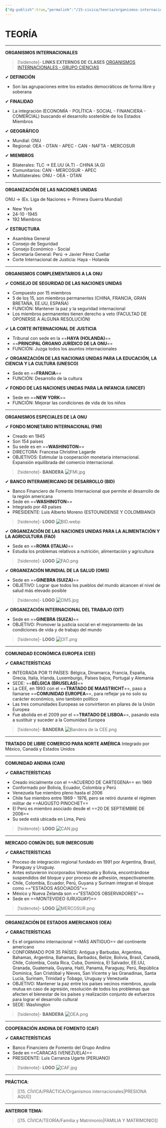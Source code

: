 ```yaml
---
{"dg-publish":true,"permalink":"/15-civica/teoria/organismos-internacionales/","tags":["Cívica","Teoría"]}
---
```


# TEORÍA
---
**ORGANISMOS INTERNACIONALES**

>[!sidenote]- **LINKS EXTERNOS DE CLASES** 
>[ORGANISMOS INTERNACIONALES - GRUPO CIENCIAS](https://youtu.be/CFFnFTW7Xu4?si=oJc2g6X6EzCMyeAf)

✔ **DEFINICIÓN**
- Son las agrupaciones entre los estados democráticos de forma libre y soberana

✔ **FINALIDAD**
- La integración (ECONOMÍA - POLÍTICA - SOCIAL - FINANCIERA - COMERCIAL) buscando el desarrollo sostenible de los Estados Miembros

✔ **GEOGRÁFICO**
- Mundial: ONU
- Regional: OEA - OTAN - APEC - CAN - NAFTA - MERCOSUR

✔ **MIEMBROS**
- Bilaterales: TLC → EE.UU (A.T) - CHINA (A.G)
- Comunitarios: CAN - MERCOSUR - APEC
- Multilaterales: ONU - OEA - OTAN

---
**ORGANIZACIÓN DE LAS NACIONES UNIDAS**

ONU → (Ex. Liga de Naciones ← Primera Guerra Mundial)
- New York
- 24-10 -1945
- 192 Miembros

✔ **ESTRUCTURA**
- Asamblea General
- Consejo de Seguridad
- Consejo Económico - Social
- Secretaría General: Perú → Javier Pérez Cuellar
- Corte Internacional de Justicia: Haya - Holanda

---
**ORGANISMOS COMPLEMENTARIOS A LA ONU**
 
✔ **CONSEJO DE SEGURIDAD DE LAS NACIONES UNIDAS** 
- Compuesto por 15 miembros
- 5 de los 15, son miembros permanentes (CHINA, FRANCIA, GRAN BRETAÑA, EE.UU, ESPAÑA)
- FUNCIÓN: Mantener la paz y la seguridad internacional
- Los miembros permanentes tienen derecho a veto (FACULTAD DE OPONERSE A ALGUNA RESOLUCIÓN)

✔ **LA CORTE INTERNACIONAL DE JUSTICIA**
- Tribunal con sede en la ==**HAYA (HOLANDA)**==
- ==**PRINCIPAL ÓRGANO JURÍDICO DE LA ONU**==
- FUNCIÓN: Juzga todos los asuntos internacionales

✔ **ORGANIZACIÓN DE LAS NACIONAS UNIDAS PARA LA EDUCACIÓN, LA CIENCIA Y LA CULTURA (UNESCO)**
- Sede en ==**FRANCIA**==
- FUNCIÓN: Desarrollo de la cultura

✔ **FONDO DE LAS NACIONES UNIDAS PARA LA INFANCIA (UNICEF)**
- Sede en ==**NEW YORK**==
- FUNCIÓN: Mejorar las condiciones de vida de los niños

---
**ORGANISMOS ESPECIALES DE LA ONU**

✔ **FONDO MONETARIO INTERNACIONAL (FMI)**
- Creado en 1945
- Son 154 países
- Su sede es en ==**WASHINGTON**==
- DIRECTORA: Francesa Christine Lagarde
- OBJETIVOS: Estimular la cooperación monetaria internacional. Expansión equilibrada del comercio internacional.

>[!sidenote]- **BANDERA**
>![FMI.jpg](/img/user/1.%20ELEMENTOS%20GR%C3%81FICOS/FMI.jpg)

✔ **BANCO INTERAMERICANO DE DESARROLLO (BID)**
- Banco Financiero de Fomento Internacional que permite el desarrollo de la región americana
- Sede en ==**WASHINGTON**==
- Integrado por 48 países
- PRESIDENTE: Luis Alberto Moreno (ESTOUNIDENSE Y COLOMBIANO)

>[!sidenote]- **LOGO**
![BID.webp](/img/user/1.%20ELEMENTOS%20GR%C3%81FICOS/BID.webp)

✔ **ORGANIZACIÓN DE LAS NACIONES UNIDAS PARA LA ALIMENTACIÓN Y LA AGRICULTURA (FAO)**
- Sede en ==**ROMA (ITALIA)**==
- Estudia los problemas relativos a nutrición, alimentación y agricultura

>[!sidenote]- **LOGO**
![FAO.png](/img/user/1.%20ELEMENTOS%20GR%C3%81FICOS/FAO.png)

✔ **ORGANIZACIÓN MUNDIAL DE LA SALUD (OMS)**
- Sede en ==**GINEBRA (SUIZA)**==
- OBJETIVO: Lograr que todos los pueblos del mundo alcancen el nivel de salud más elevado posible

>[!sidenote]- **LOGO**
![OMS.jpg](/img/user/1.%20ELEMENTOS%20GR%C3%81FICOS/OMS.jpg)

✔ **ORGANIZACIÓN INTERNACIONAL DEL TRABAJO (OIT)**
- Sede en ==**GINEBRA (SUIZA)**==
- OBJETIVO: Promover la justicia social en el mejoramiento de las condiciones de vida y de trabajo del mundo

>[!sidenote]- **LOGO**
>![OIT.png](/img/user/1.%20ELEMENTOS%20GR%C3%81FICOS/OIT.png)

---
**COMUNIDAD ECONÓMICA EUROPEA (CEE)**

✔ **CARACTERÍSTICAS**
- INTEGRADA POR 11 PAÍSES: Bélgica, Dinamarca, Francia, España, Grecia, Italia, Irlanda, Luxemburgo, Países bajos, Portugal y Alemania
- SEDE: ==**BÉLGICA (BRUSELAS)**==
- La CEE, en 1993 con el ==**TRATADO DE MAASTRICHT**==, paso a llamarse ==**COMUNIDAD EUROPEA**==, para reflejar ya no solo su carácter económico, sino también político
- Las tres comunidades Europeas se convirtieron en pilares de la Unión Europea
- Fue abolida en el 2009 por el ==**TRATADO DE LISBOA**==, pasando esta a sustituir y suceder a la Comunidad Europea

>[!sidenote]- **BANDERA**
>![Bandera de la CEE.png](/img/user/1.%20ELEMENTOS%20GR%C3%81FICOS/Bandera%20de%20la%20CEE.png)

---
**TRATADO DE LIBRE COMERCIO PARA NORTE AMÉRICA**
Integrado por México, Canadá y Estados Unidos

---
**COMUNIDAD ANDINA (CAN)**

✔ **CARACTERÍSTICAS**
- Creado inicialmente con el ==ACUERDO DE CARTEGENA== en 1969
- Conformado por Bolivia, Ecuador, Colombia y Perú
- Venezuela fue miembro pleno hasta el 2006
- Chile fue miembro entre 1969 - 1976, pero se retiró durante el régimen militar de ==AUGUSTO PINOCHET== 
- El Perú es miembro asociado desde el ==20 DE SEPTIEMBRE DE 2006== 
- Su sede está ubicada en Lima, Perú

>[!sidenote]- **LOGO**
![CAN.jpg](/img/user/1.%20ELEMENTOS%20GR%C3%81FICOS/CAN.jpg)

---
**MERCADO COMÚN DEL SUR (MERCOSUR)**

✔ **CARACTERÍSTICAS**
- Proceso de integración regional fundado en 1991 por Argentina, Brasil, Paraguay y Uruguay.
- Antes estuvieron incorporados Venezuela y Bolivia, encontrándose suspendidos del bloque y por proceso de adhesión, respectivamente.
- Chile, Colombia, Ecuador, Perú, Guyana y Surinam integran el bloque como =="ESTADOS ASOCIADOS"== 
- México y Nueva Zelanda son =="ESTADOS OBSERVADORES"==
- Sede en ==MONTEVIDEO (URUGUAY)==

>[!sidenote]- **LOGO**
![MERCOSUR.png](/img/user/1.%20ELEMENTOS%20GR%C3%81FICOS/MERCOSUR.png)

---
**ORGANIZACIÓN DE ESTADOS AMERICANOS (OEA)**

✔ **CARACTERÍSTICAS**
- Es el organismo internacional ==MÁS ANTIGUO== del continente americano
- CONFORMADO POR 35 PAÍSES: Antigua y Barbudas, Argentina, Bahamas, Argentina, Bahamas, Barbados, Belize, Bolivia, Brasil, Canadá, Chile, Colombia, Costa Rica, Cuba, Dominica, El Salvador, EE.UU, Granada, Guatemala, Guyana, Haití, Panamá, Paraguay, Perú, República Dominica, San Cristóbal y Nieves, San Vicente y las Granadinas, Santa Lucía, Surinam, Trinidad y Tobago, Uruguay y Venezuela
- OBJETIVO: Mantener la paz entre los países vecinos miembros, ayuda mutua en caso de agresión, resolución de todos los problemas que afecten el bienestar de los países y realización conjunto de esfuerzos para lograr el desarrollo cultural
- SEDE: Washington 

>[!sidenote]- **BANDERA**
>![OEA.png](/img/user/1.%20ELEMENTOS%20GR%C3%81FICOS/OEA.png)

---
**COOPERACIÓN ANDINA DE FOMENTO (CAF)**

✔ **CARACTERÍSTICAS**
- Banco Financiero  de Fomento del Grupo Andino
- Sede en ==CARACAS (VENEZUELA)==
- PRESIDENTE: Luis Carranza Ugarte (PERUANO)

>[!sidenote]- **LOGO**
![CAF.jpg](/img/user/1.%20ELEMENTOS%20GR%C3%81FICOS/CAF.jpg)

---
**PRÁCTICA**:
>[[15. CÍVICA/PRÁCTICA/Organismos internacionales\|PRESIONA AQUÍ]]

---
**ANTERIOR TEMA:**
>[[15. CÍVICA/TEORÍA/Familia y Matrimonio\|FAMILIA Y MATRIMONIO]]






